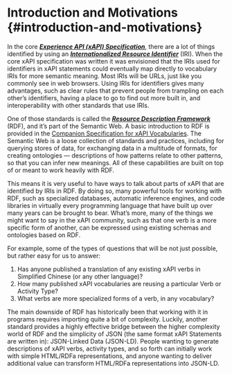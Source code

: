 # Introduction and Motivations {#introduction-and-motivations}

In the core [***Experience API (xAPI) Specification***](https://github.com/adlnet/xAPI-Spec), there are a lot of things identified by using an [***Internationalized Resource Identifier***](https://en.wikipedia.org/wiki/Internationalized_resource_identifier) (IRI). When the core xAPI specification was written it was envisioned that the IRIs used for identifiers in xAPI statements could eventually map directly to vocabulary IRIs for more semantic meaning. Most IRIs will be URLs, just like you commonly see in web browsers. Using IRIs for identifiers gives many advantages, such as clear rules that prevent people from trampling on each other’s identifiers, having a place to go to find out more built in, and interoperability with other standards that use IRIs.

One of those standards is called the [***Resource Description Framework***](https://en.wikipedia.org/wiki/Resource_Description_Framework) (RDF), and it’s part of the Semantic Web. A basic introduction to RDF is provided in the [Companion Specification for xAPI Vocabularies](https://adl.gitbooks.io/companion-specification-for-xapi-vocabularies/content). The Semantic Web is a loose collection of standards and practices, including for querying stores of data, for exchanging data in a multitude of formats, for creating ontologies — descriptions of how patterns relate to other patterns, so that you can infer new meanings. All of these capabilities are built on top of or meant to work heavily with RDF.

This means it is very useful to have ways to talk about parts of xAPI that are identified by IRIs in RDF. By doing so, many powerful tools for working with RDF, such as specialized databases, automatic inference engines, and code libraries in virtually every programming language that have built up over many years can be brought to bear. What’s more, many of the things we might want to say in the xAPI community, such as that one verb is a more specific form of another, can be expressed using existing schemas and ontologies based on RDF.

For example, some of the types of questions that will be not just possible, but rather easy for us to answer:

1.  Has anyone published a translation of any existing xAPI verbs in Simplified Chinese (or any other language)?
2.  How many published xAPI vocabularies are reusing a particular Verb or Activity Type?
3.  What verbs are more specialized forms of a verb, in any vocabulary?

The main downside of RDF has historically been that working with it in programs requires importing quite a bit of complexity. Luckily, another standard provides a highly effective bridge between the higher complexity world of RDF and the simplicity of JSON (the same format xAPI Statements are written in): JSON-Linked Data (JSON-LD). People wanting to generate descriptions of xAPI verbs, activity types, and so forth can initially work with simple HTML/RDFa representations, and anyone wanting to deliver additional value can transform HTML/RDFa representations into JSON-LD.